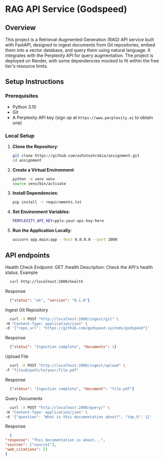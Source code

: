 # RAG API Service (Godspeed)

## Overview
This project is a Retrieval-Augmented Generation (RAG) API service built with FastAPI, designed to ingest documents from Git repositories, embed them into a vector database, and query them using natural language. It integrates with the Perplexity API for query augmentation. The project is deployed on Render, with some dependencies mocked to fit within the free tier's resource limits.


## Setup Instructions

### Prerequisites
- Python 3.10
- Git
- A Perplexity API key (sign up at `https://www.perplexity.ai` to obtain one)

### Local Setup
1. **Clone the Repository**:
   ```bash
   git clone https://github.com/ashutoshrabia/assignment.git
   cd assignment

2. **Create a Virtual Environment**:
   ```bash
   python -m venv venv
   source venv/bin/activate

3. **Install Dependencies**:
   ```bash
   pip install -r requirements.txt

4. **Set Environment Variables**:
   ```bash
   PERPLEXITY_API_KEY=pplx-your-api-key-here

5. **Run the Application Locally**:
   ```bash
   uvicorn app.main:app --host 0.0.0.0 --port 2000

## API endpoints 
Health Check 
Endpoint: GET /health
Description: Check the API's health status.
Example
  ```bash
    curl http://localhost:2000/health
```
Response
  ```json
    {"status": "ok", "version": "0.1.0"}
```
Ingest Git Repository
  ```bash
    curl -X POST "http://localhost:2000/ingest/git" \
  -H "Content-Type: application/json" \
  -d '{"repo_url": "https://github.com/godspeed-systems/godspeed"}'
```
Response
  ```json
    {"status": "Ingestion complete", "documents": 1}
```

Upload File
  ```bash
    curl -X POST "http://localhost:2000/ingest/upload" \
  -F "file=@/path/to/your/file.pdf"
```
Response
  ```json
    {"status": "Ingestion complete", "document": "file.pdf"}
```
Query Documents
  ```bash
    curl -X POST "http://localhost:2000/query/" \
  -H "Content-Type: application/json" \
  -d '{"question": "What is this documentation about?", "top_k": 1}'
```
Response
  ```json
    {
  "response": "This documentation is about...",
  "sources": ["source1"],
  "web_citations": []
}
```
